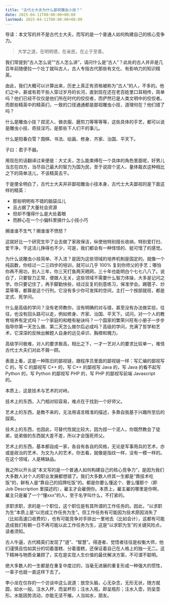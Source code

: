 ```yaml
---
title: "古代士大夫为什么鄙视雕虫小技？"
date: 2025-04-11T00:00:00+08:00
lastmod: 2025-04-11T00:00:00+08:00
---
```


导读：本文写的并不是古代士大夫，而写的是一个普通人如何构建自己的核心竞争力。

<!--more-->

> 大学之道，在明明德，在亲民，在止于至善。

我们常提到“古人怎么说”“古人怎么讲”，请问什么是“古人”？此处的古人并非是几百年前随便拉一个壮丁就叫古人，古人专指古代那些有文化、有影响力的知识精英。

由此，我们大概可以计算出来，历史上真正有资格被称为“古人”的人，不多的。他们之中，甚或有若干些人穿过岁月的长河，直到现在还在老百姓里口耳相传，简单吗？他们已经不仅仅是他们所在时代的佼佼者，而俨然已是人类文明中的佼佼者。而那些精英中的精英们，一致的口径通通都是鄙视雕虫小技，道理何在？他们错了吗？

什么是雕虫小技？捏泥人、做衣服、磨剪刀等等等等，这些具体的手艺，都可以说是雕虫小技、奇技淫巧，是那些下人们干的事儿。

什么是阳春白雪？围棋、书法、绘画、修身、齐家、治国、平天下。

子曰：君子不器。

用现在的话翻译过来便是：大丈夫，怎么能束缚在一个具体的角色里面呢，好男儿当志在四方，当尽自己最大的智力为国为民，至于说捏个泥人、量体裁衣这种相比之下的简单活儿，不该精英去干。

于是便全明白了，古代士大夫并非鄙视雕虫小技本身，古代士大夫鄙视的是下面这样的精英：

- 那些明明有不错的脑袋瓜儿
- 且占据了大量社会资源
- 但却不懂得什么是大处着眼
- 而醉心在一个小偏科里搞什么小技小巧

搁谁谁不生气？搁谁谁不愤怒？

这就好比一个研究生毕了业去做了家政保洁，纵使他特别擅长收纳，特别爱打扫、爱干净，干这活儿挣得也不少，可是，我们都会有一种怪怪的、挺可惜了的感觉。

为什么说雕虫小技简单、不入流？是因为这些领域的培养机制是固定的。就像一个纯函数，你经过一二三四步的培训，就可以几乎 100% 复刻你师父的手艺；哪怕你再不用功，别人三年，你三天打鱼两天晒网，三十年也能明白个七七八八了。说白了，只要智力正常，便跟人无关，这些领域不需要什么智力体操，大多是记问之学。你只要记住了，再手脚勤快些，经过反复的刻意练习，保准学会。踢毽子、炒菜等等，都算是这个行列。它没有多少你可发挥的空间，主打一个按部就班，都是定式、死学问。

什么是高级的学问？没有老师教你，没有明确的对与错，甚至没有办法做实验，往往，也没有回头路可以走，例如修身、齐家、治国、平天下。试问，对一个人的教育培养有定式吗？一个家庭的和睦有秘诀吗？一个国家的繁荣兴旺有小册子一步步指导你第一天怎么做、第二天怎么做尔后必成吗？高级的学问，充满了哲学和艺术，它深深的反映出解题人自身的远见卓识、胸襟和魄力。

高级学问极难，对人的要求极高，相比之下，一才一艺对人的要求比较单一，难怪古代士大夫们对此不屑一顾。

表面上看，这是一种陈旧的鄙视链，跟程序员里面的鄙视链一样：写汇编的鄙视写 C 的，写 C 的鄙视写 C++ 的，写 C++ 的鄙视写 Java 的，写 Java 的看不起写 Python 的，写 Python 的鄙视写 PHP 的，写 PHP 的鄙视写前端 Javascript 的。

本质上，这是技术与艺术的对峙。

技术上的东西，入门相对较容易，难点在于找到一个好师父。

艺术上的东西，是教不来的，无法用语言精准的描述，多靠自我基于兴趣所至后的探索。

技术上的东西，也因此，可替代性就比较大，因为捏一个泥人，你既然教会了徒弟，徒弟做的东西就大差不差，所以才会饿死师父。

艺术上的东西，基本都自成一家，各自有各自的风格，无论是军事用兵的艺术，亦或是政治的艺术、为文为人的艺术，你去看，就像是指纹一样，没有一模一样的。在这个领域，人是稀缺品。

我之所以开头说“本文写的是一个普通人如何构建自己的核心竞争力”，是因为我们大多数人对个人的职业发展都想错了。我们大多数人终其一生都是“靠技术吃饭”的，鲜有人是“靠自己的招牌吃饭”的。都是你要么懂这个、要么懂那个（即 Job Description 里描述的），雇主才会雇佣你。本质上，雇主雇的哪里是你啊，雇主只是雇了一个“懂xxx”的人，至于名字叫什么，不打紧的。

求职求职，求的是一个职位，这个职位是有其所谓的工作任务的。因此，“以求职为生”本质上是“以完成工作任务为生”。但工作任务有可能因为技术原因消失了（比如高速口收费的），也有可能竞争对手排出一里地去（比如会计），这都有可能造成我们有朝一日不再可能以此工作任务为生，这是“以求职为生”的关键风险点，读者须知。

古人牛逼，古代精英们发现了“道”、“智慧”。得道者、觉悟者往往是权衡大师，他们谨慎且恰如其分的切着蛋糕、分着蛋糕，还保证着自己在人格上的独一无二。这下精神与物质全兼顾了，实在是实现人生价值的最优解决方案，不可谓不聪明。

绝大多数人的一生都是在重复中度过的，当毫无进展的重复形成一种强大的惯性，一辈子也就一直这样下去了。

李小龙在仅存的一个访谈中这么说道：放空头脑，心无杂念，无形无状，随方就圆，如水一般。注水入杯，而呈杯形；注水入瓶，即呈瓶形；注水入壶，则呈壶形。水能因势流动，亦能无坚不摧。人当如水，朋友。